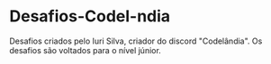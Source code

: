 # Desafios-Codel-ndia
Desafios criados pelo Iuri Silva, criador do discord "Codelândia". Os desafios são voltados para o nível júnior.
